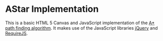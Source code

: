 # AStar Implementation

This is a basic HTML 5 Canvas and JavaScript implementation of the [A* path finding algorithm](http://en.wikipedia.org/wiki/A*_algorithm). It makes use of the JavaScript libraries [jQuery](http://jquery.com/) and [RequireJS](http://requirejs.org/).


